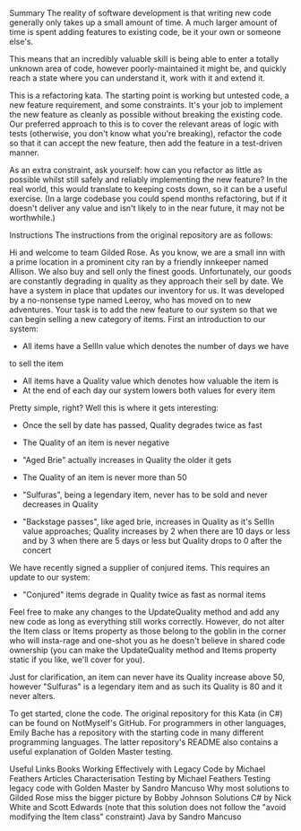 Summary
The reality of software development is that writing new code generally only takes up a small amount of time. A much larger amount of time is spent adding features to existing code, be it your own or someone else's.

This means that an incredibly valuable skill is being able to enter a totally unknown area of code, however poorly-maintained it might be, and quickly reach a state where you can understand it, work with it and extend it.

This is a refactoring kata. The starting point is working but untested code, a new feature requirement, and some constraints. It's your job to implement the new feature as cleanly as possible without breaking the existing code. Our preferred approach to this is to cover the relevant areas of logic with tests (otherwise, you don't know what you're breaking), refactor the code so that it can accept the new feature, then add the feature in a test-driven manner.

As an extra constraint, ask yourself: how can you refactor as little as possible whilst still safely and reliably implementing the new feature? In the real world, this would translate to keeping costs down, so it can be a useful exercise. (In a large codebase you could spend months refactoring, but if it doesn't deliver any value and isn't likely to in the near future, it may not be worthwhile.)

Instructions
The instructions from the original repository are as follows:

Hi and welcome to team Gilded Rose. As you know, we are a small inn with a prime location in a prominent city ran by a friendly innkeeper named Allison. We also buy and sell only the finest goods. Unfortunately, our goods are constantly degrading in quality as they approach their sell by date. We have a system in place that updates our inventory for us. It was developed by a no-nonsense type named Leeroy, who has moved on to new adventures. Your task is to add the new feature to our system so that we can begin selling a new category of items. First an introduction to our system:

- All items have a SellIn value which denotes the number of days we have

to sell the item

- All items have a Quality value which denotes how valuable the item is
- At the end of each day our system lowers both values for every item

Pretty simple, right? Well this is where it gets interesting:

- Once the sell by date has passed, Quality degrades twice as fast
- The Quality of an item is never negative
- "Aged Brie" actually increases in Quality the older it gets
- The Quality of an item is never more than 50
- "Sulfuras", being a legendary item, never has to be sold and never decreases
in Quality

- "Backstage passes", like aged brie, increases in Quality as it's SellIn
value approaches; Quality increases by 2 when there are 10 days or less and by 3 when there are 5 days or less but Quality drops to 0 after the concert

We have recently signed a supplier of conjured items. This requires an update to our system:

- "Conjured" items degrade in Quality twice as fast as normal items

Feel free to make any changes to the UpdateQuality method and add any new code as long as everything still works correctly. However, do not alter the Item class or Items property as those belong to the goblin in the corner who will insta-rage and one-shot you as he doesn't believe in shared code ownership (you can make the UpdateQuality method and Items property static if you like, we'll cover for you).

Just for clarification, an item can never have its Quality increase above 50, however "Sulfuras" is a legendary item and as such its Quality is 80 and it never alters.

To get started, clone the code. The original repository for this Kata (in C#) can be found on NotMyself's GitHub. For programmers in other languages, Emily Bache has a repository with the starting code in many different programming languages. The latter repository's README also contains a useful explanation of Golden Master testing.

Useful Links
Books
Working Effectively with Legacy Code by Michael Feathers
Articles
Characterisation Testing by Michael Feathers
Testing legacy code with Golden Master by Sandro Mancuso
Why most solutions to Gilded Rose miss the bigger picture by Bobby Johnson
Solutions
C# by Nick White and Scott Edwards (note that this solution does not follow the "avoid modifying the Item class" constraint)
Java by Sandro Mancuso
